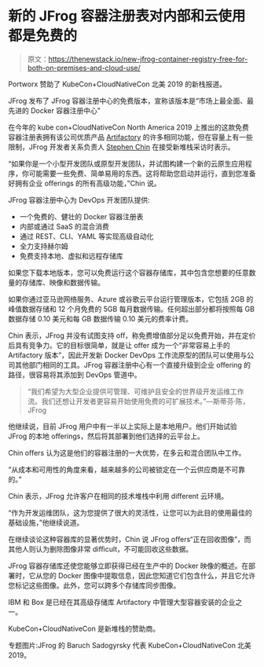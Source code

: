 # 新的 JFrog 容器注册表对内部和云使用都是免费的

> 原文：<https://thenewstack.io/new-jfrog-container-registry-free-for-both-on-premises-and-cloud-use/>

Portworx 赞助了 KubeCon+CloudNativeCon 北美 2019 的新栈报道。

JFrog 发布了 JFrog 容器注册中心的免费版本，宣称该版本是“市场上最全面、最先进的 Docker 容器注册中心”

在今年的 kube con+CloudNativeCon North America 2019 上推出的这款免费容器注册表拥有该公司优质产品 [Artifactory](https://jfrog.com/artifactory/) 的许多相同功能，但在容量上有一些限制，JFrog 开发者关系负责人 [Stephen Chin](https://www.linkedin.com/in/steveonjava/) 在接受新堆栈采访时表示。

“如果你是一个小型开发团队或原型开发团队，并试图构建一个新的云原生应用程序，你可能需要一些免费、简单易用的东西。这将帮助您启动并运行，直到您准备好拥有企业 oﬀerings 的所有高级功能，”Chin 说。

JFrog 容器注册中心为 DevOps 开发团队提供:

*   一个免费的、健壮的 Docker 容器注册表
*   内部或通过 SaaS 的混合消费
*   通过 REST、CLI、YAML 等实现高级自动化
*   全力支持赫尔姆
*   免费支持本地、虚拟和远程存储库

如果您下载本地版本，您可以免费运行这个容器存储库，其中包含您想要的任意数量的存储库、映像和数据传输。

如果你通过亚马逊网络服务、Azure 或谷歌云平台运行管理版本，它包括 2GB 的峰值数据存储和 12 个月免费的 5GB 每月数据传输。任何超出部分都将按照每 GB 数据存储 0.10 美元和每 GB 数据传输 0.10 美元的费率计费。

Chin 表示，JFrog 并没有试图支持 oﬀ，称免费增值部分足以免费开始，并在定价后具有竞争力。它的目标很简单，就是让 oﬀer 成为一个“非常容易上手的 Artifactory 版本”，因此开发新 Docker DevOps 工作流原型的团队可以使用与公司其他部门相同的工具。JFrog 容器注册中心有一个直接升级到企业 oﬀering 的路径，很容易将其添加到 DevOps 管道中。

> “我们希望为大型企业提供可管理、可维护且安全的世界级开发运维工作流。我们还想让开发者更容易开始使用免费的可扩展技术。”—斯蒂芬·陈，JFrog

他继续说，目前 JFrog 用户中有一半以上实际上是本地用户。他们开始试验 JFrog 的本地 oﬀerings，然后将其部署到他们选择的云平台上。

Chin oﬀers 认为这是他们的容器注册的一大优势，在多云和混合团队中工作。

“从成本和可用性的角度来看，越来越多的公司被锁定在一个云供应商是不可靠的。”

Chin 表示，JFrog 允许客户在相同的技术堆栈中利用 diﬀerent 云环境。

“作为开发运维团队，这为您提供了很大的灵活性，让您可以为此目的使用最佳的基础设施，”他继续说道。

在继续谈论这种容器库的显著优势时，Chin 说 JFrog oﬀers“正在回收图像”，而其他人则认为删除图像非常 diﬃcult，不可能回收这些数据。

JFrog 容器存储库还使您能够立即获得已经在生产中的 Docker 映像的概述。在部署时，它从您的 Docker 图像中提取信息，因此您知道它们包含什么，并且它允许您标记这些图像。此外，您可以跨多个存储库同步图像。

IBM 和 Box 是已经在其高级存储库 Artifactory 中管理大型容器安装的企业之一。

KubeCon+CloudNativeCon 是新堆栈的赞助商。

专题图片:JFrog 的 Baruch Sadogyrsky 代表 KubeCon+CloudNativeCon 北美 2019。

<svg xmlns:xlink="http://www.w3.org/1999/xlink" viewBox="0 0 68 31" version="1.1"><title>Group</title> <desc>Created with Sketch.</desc></svg>